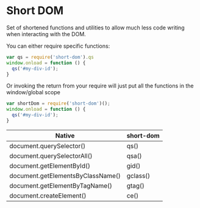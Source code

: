 # Short DOM

Set of shortened functions and utilities to allow much less code writing when interacting with the DOM.

You can either require specific functions:
```javascript
var qs = require('short-dom').qs
window.onload = function () {
  qs('#my-div-id');
}
```

Or invoking the return from your require will just put all the functions in the window/global scope
```javascript
var shortDom = require('short-dom')();
window.onload = function () {
  qs('#my-div-id');
}
```

|Native|short-dom| 
|---------|------| 
|document.querySelector()|qs()| 
|document.querySelectorAll()|qsa()| 
|document.getElementById()|gid()|
|document.getElementsByClassName()|gclass()|
|document.getElementByTagName()|gtag()|
|document.createElement()|ce()|